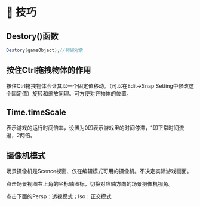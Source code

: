# 🐼 技巧

## Destory()函数

```csharp
Destory(gameObject);//销毁对象
```

## 按住Ctrl拖拽物体的作用

按住Ctrl拖拽物体会让其以一个固定值移动。（可以在Edit->Snap Setting中修改这个固定值）旋转和缩放同理。可方便对齐物体的位置。

## Time.timeScale

表示游戏的运行时间倍率，设置为0即表示游戏里的时间停滞，1即正常时间流逝，2两倍。

## 摄像机模式

场景摄像机是Scence视窗、仅在编辑模式可用的摄像机。不决定实际游戏画面。

点击场景视图右上角的坐标轴图标，切换对应轴方向的场景摄像机视角。

点击下面的Persp：透视模式；Iso：正交模式

